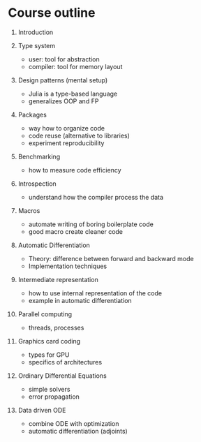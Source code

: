 # Course outline

1. Introduction

2. Type system
    - user: tool for abstraction
    - compiler: tool for memory layout

3. Design patterns (mental setup)
    - Julia is a type-based language
    - generalizes OOP and FP

4. Packages
    - way how to organize code
    - code reuse (alternative to libraries)
    - experiment reproducibility

5. Benchmarking
    - how to measure code efficiency

6. Introspection
    - understand how the compiler process the data
    
7. Macros
    - automate writing of boring boilerplate code
    - good macro create cleaner code

8. Automatic Differentiation
    - Theory: difference between forward and backward mode
    - Implementation techniques

9. Intermediate representation
    - how to use internal representation of the code 
    - example in automatic differentiation

10. Parallel computing
    - threads, processes

11. Graphics card coding
    - types for GPU
    - specifics of architectures

12. Ordinary Differential Equations
    - simple solvers
    - error propagation

13. Data driven ODE
    - combine ODE with optimization
    - automatic differentiation (adjoints)



